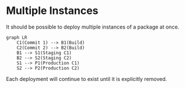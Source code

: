 # Multiple Instances

It should be possible to deploy multiple instances of a package at once.

```mermaid
graph LR
    C1(Commit 1) --> B1(Build)
    C2(Commit 2) --> B2(Build)
    B1 --> S1(Staging C1)
    B2 --> S2(Staging C2)
    S1 --> P1(Production C1)
    S2 --> P2(Production C2)
```

Each deployment will continue to exist until it is explicitly removed.
